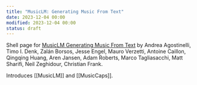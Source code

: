 ```yaml
---
title: "MusicLM: Generating Music From Text"
date: 2023-12-04 00:00
modified: 2023-12-04 00:00
status: draft
---
```


Shell page for [MusicLM Generating Music From Text](https://arxiv.org/abs/2301.11325) by Andrea Agostinelli, Timo I. Denk, Zalán Borsos, Jesse Engel, Mauro Verzetti, Antoine Caillon, Qingqing Huang, Aren Jansen, Adam Roberts, Marco Tagliasacchi, Matt Sharifi, Neil Zeghidour, Christian Frank.

Introduces [[MusicLM]] and [[MusicCaps]].
